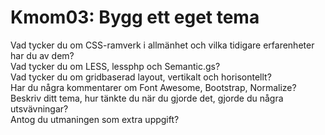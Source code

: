 Kmom03: Bygg ett eget tema
=======

Vad tycker du om CSS-ramverk i allmänhet och vilka tidigare erfarenheter har du av dem?  
Vad tycker du om LESS, lessphp och Semantic.gs?  
Vad tycker du om gridbaserad layout, vertikalt och horisontellt?  
Har du några kommentarer om Font Awesome, Bootstrap, Normalize?  
Beskriv ditt tema, hur tänkte du när du gjorde det, gjorde du några utsvävningar?  
Antog du utmaningen som extra uppgift?
